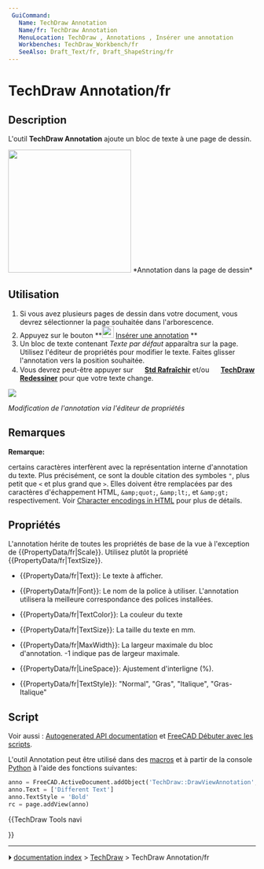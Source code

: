 ```yaml
---
 GuiCommand:
   Name: TechDraw Annotation
   Name/fr: TechDraw Annotation
   MenuLocation: TechDraw , Annotations , Insérer une annotation
   Workbenches: TechDraw_Workbench/fr
   SeeAlso: Draft_Text/fr, Draft_ShapeString/fr
---
```


# TechDraw Annotation/fr


</div>

## Description

L\'outil **TechDraw Annotation** ajoute un bloc de texte à une page de dessin.

<img alt="" src=images/AnnotationSample.png  style="width:250px;"> 
*Annotation dans la page de dessin*



## Utilisation


<div class="mw-translate-fuzzy">

1.  Si vous avez plusieurs pages de dessin dans votre document, vous devrez sélectionner la page souhaitée dans l\'arborescence.
2.  Appuyez sur le bouton **<img src="images/TechDraw_Annotation.svg" width=24px> [Insérer une annotation](TechDraw_Annotation/fr.md)
**
3.  Un bloc de texte contenant *Texte par défaut* apparaîtra sur la page. Utilisez l\'éditeur de propriétés pour modifier le texte. Faites glisser l\'annotation vers la position souhaitée.
4.  Vous devrez peut-être appuyer sur **<img src="images/Std_Refresh.svg" width=16px> [Std Rafraîchir](Std_Refresh/fr.md)** et/ou **<img src="images/TechDraw_RedrawPage.svg" width=16px> [TechDraw Redessiner](TechDraw_RedrawPage/fr.md)** pour que votre texte change.


</div>

![](images/UpdateAnnotation.png )


<div class="mw-translate-fuzzy">



*Modification de l'annotation via l'éditeur de propriétés*


</div>



## Remarques


<div class="mw-translate-fuzzy">


**Remarque:**

certains caractères interfèrent avec la représentation interne d\'annotation du texte. Plus précisément, ce sont la double citation des symboles `"`, plus petit que `<` et plus grand que `>`. Elles doivent être remplacées par des caractères d\'échappement HTML, `&amp;quot;`, `&amp;lt;`, et `&amp;gt;` respectivement. Voir [Character encodings in HTML](https://en.wikipedia.org/wiki/Character_encodings_in_HTML#HTML_character_references) pour plus de détails.


</div>



## Propriétés

L\'annotation hérite de toutes les propriétés de base de la vue à l\'exception de {{PropertyData/fr|Scale}}. Utilisez plutôt la propriété {{PropertyData/fr|TextSize}}.

-    {{PropertyData/fr|Text}}: Le texte à afficher.

-    {{PropertyData/fr|Font}}: Le nom de la police à utiliser. L\'annotation utilisera la meilleure correspondance des polices installées.

-    {{PropertyData/fr|TextColor}}: La couleur du texte

-    {{PropertyData/fr|TextSize}}: La taille du texte en mm.

-    {{PropertyData/fr|MaxWidth}}: La largeur maximale du bloc d\'annotation. -1 indique pas de largeur maximale.

-    {{PropertyData/fr|LineSpace}}: Ajustement d\'interligne (%).

-    {{PropertyData/fr|TextStyle}}: \"Normal\", \"Gras\", \"Italique\", \"Gras-Italique\"



## Script

Voir aussi : [Autogenerated API documentation](https://freecad.github.io/SourceDoc/) et [FreeCAD Débuter avec les scripts](FreeCAD_Scripting_Basics/fr.md).

L\'outil Annotation peut être utilisé dans des [macros](Macros/fr.md) et à partir de la console [Python](Python/fr.md) à l\'aide des fonctions suivantes:


```python
anno = FreeCAD.ActiveDocument.addObject('TechDraw::DrawViewAnnotation','TestAnno')
anno.Text = ['Different Text']
anno.TextStyle = 'Bold'
rc = page.addView(anno)
```





{{TechDraw Tools navi

}}



---
⏵ [documentation index](../README.md) > [TechDraw](TechDraw_Workbench.md) > TechDraw Annotation/fr
